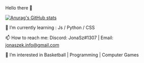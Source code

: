 Hello there 👋

[![Anurag's GitHub stats](https://github-readme-stats.vercel.app/api?username=jonaszekk)](https://github.com/anuraghazra/github-readme-stats)


🌱 I’m currently learning : Js / Python / CSS 

📫 How to reach me: Discord: JonaSz#1307 | Email: jonaszek.info@gmail.com

👀 I’m interested in Basketball | Programming | Computer Games

